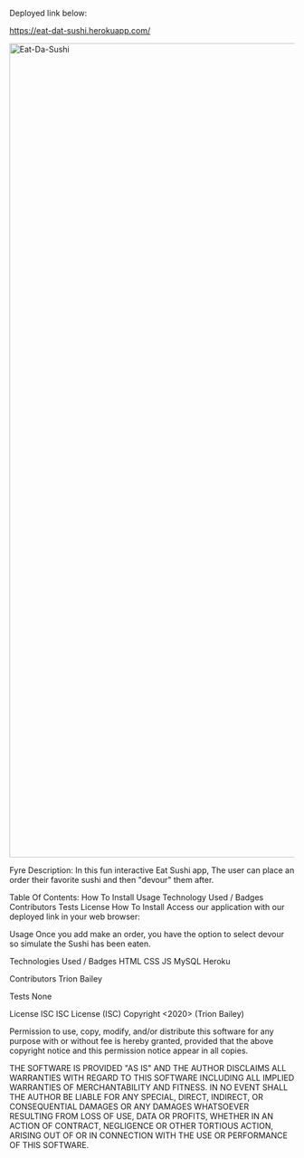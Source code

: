 
Deployed link below:

https://eat-dat-sushi.herokuapp.com/

<img width="1440" alt="Eat-Da-Sushi" src="https://user-images.githubusercontent.com/60153876/77691228-eb253980-6f7a-11ea-8ec8-3e8747ede79d.png">

Fyre
Description:
In this fun interactive Eat Sushi app, The user can place an order their favorite sushi and then "devour" them after. 

Table Of Contents:
How To Install
Usage
Technology Used / Badges
Contributors
Tests
License
How To Install
Access our application with our deployed link in your web browser:

Usage
Once you add make an order, you have the option to select devour so simulate the Sushi has been eaten.

Technologies Used / Badges
HTML CSS JS MySQL Heroku 

Contributors
Trion Bailey

Tests
None

License
ISC ISC License (ISC) Copyright <2020> (Trion Bailey)

Permission to use, copy, modify, and/or distribute this software for any purpose with or without fee is hereby granted, provided that the above copyright notice and this permission notice appear in all copies.

THE SOFTWARE IS PROVIDED "AS IS" AND THE AUTHOR DISCLAIMS ALL WARRANTIES WITH REGARD TO THIS SOFTWARE INCLUDING ALL IMPLIED WARRANTIES OF MERCHANTABILITY AND FITNESS. IN NO EVENT SHALL THE AUTHOR BE LIABLE FOR ANY SPECIAL, DIRECT, INDIRECT, OR CONSEQUENTIAL DAMAGES OR ANY DAMAGES WHATSOEVER RESULTING FROM LOSS OF USE, DATA OR PROFITS, WHETHER IN AN ACTION OF CONTRACT, NEGLIGENCE OR OTHER TORTIOUS ACTION, ARISING OUT OF OR IN CONNECTION WITH THE USE OR PERFORMANCE OF THIS SOFTWARE.
